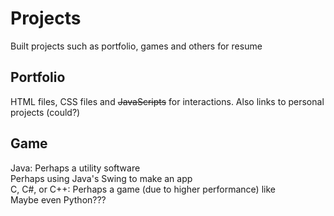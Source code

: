 # Projects
Built projects such as portfolio, games and others for resume

   ## Portfolio
   HTML files, CSS files and ~~JavaScripts~~ for interactions. Also links to personal projects (could?)

   ## Game 
   Java: Perhaps a utility software <br/>
   Perhaps using Java's Swing to make an app <br/>
   C, C#, or C++: Perhaps a game (due to higher performance) like <br/>
   Maybe even Python??? <br/>

